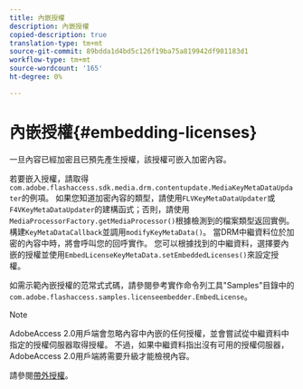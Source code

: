 ```yaml
---
title: 內嵌授權
description: 內嵌授權
copied-description: true
translation-type: tm+mt
source-git-commit: 89bdda1d4bd5c126f19ba75a819942df901183d1
workflow-type: tm+mt
source-wordcount: '165'
ht-degree: 0%

---
```



# 內嵌授權{#embedding-licenses}

一旦內容已經加密且已預先產生授權，該授權可嵌入加密內容。

若要嵌入授權，請取得`com.adobe.flashaccess.sdk.media.drm.contentupdate.MediaKeyMetaDataUpdater`的例項。 如果您知道加密內容的類型，請使用`FLVKeyMetaDataUpdater`或`F4VKeyMetaDataUpdater`的建構函式；否則，請使用`MediaProcessorFactory.getMediaProcessor()`根據檢測到的檔案類型返回實例。 構建`KeyMetaDataCallback`並調用`modifyKeyMetaData()`。 當DRM中繼資料位於加密的內容中時，將會呼叫您的回呼實作。 您可以根據找到的中繼資料，選擇要內嵌的授權並使用`EmbedLicenseKeyMetaData.setEmbeddedLicenses()`來設定授權。

如需示範內嵌授權的范常式式碼，請參閱參考實作命令列工具&quot;Samples&quot;目錄中的`com.adobe.flashaccess.samples.licenseembedder.EmbedLicense`。

>[!NOTE]
>
>AdobeAccess 2.0用戶端會忽略內容中內嵌的任何授權，並會嘗試從中繼資料中指定的授權伺服器取得授權。 不過，如果中繼資料指出沒有可用的授權伺服器，AdobeAccess 2.0用戶端將需要升級才能檢視內容。

請參閱[帶外授權](../../aaxs-protecting-content/content-introduction/packaging-options/content-out-of-band-licenses.md)。

